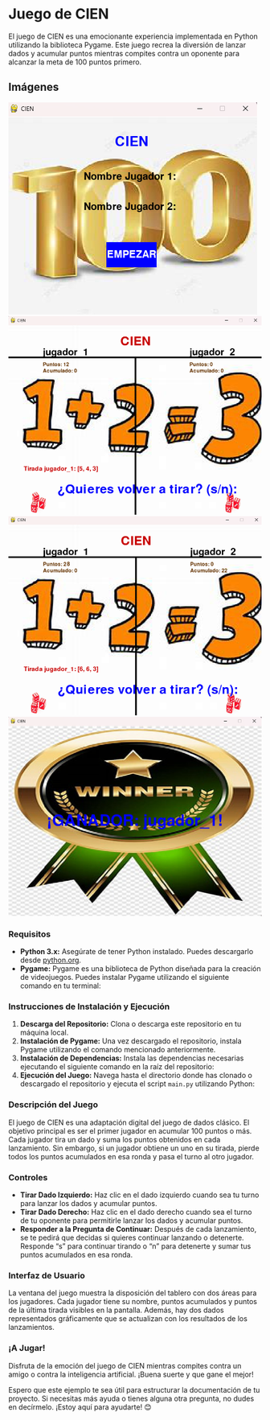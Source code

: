 # Juego de CIEN

El juego de CIEN es una emocionante experiencia implementada en Python utilizando la biblioteca Pygame. Este juego recrea la diversión de lanzar dados y acumular puntos mientras compites contra un oponente para alcanzar la meta de 100 puntos primero.


## Imágenes

![Imagen 1](a1.png)
![Imagen 2](a2.png)
![Imagen 3](a3.png)
![Imagen 4](a4.png)

### Requisitos
- **Python 3.x:** Asegúrate de tener Python instalado. Puedes descargarlo desde [python.org](https://www.python.org/).
- **Pygame:** Pygame es una biblioteca de Python diseñada para la creación de videojuegos. Puedes instalar Pygame utilizando el siguiente comando en tu terminal:

### Instrucciones de Instalación y Ejecución
1. **Descarga del Repositorio:** Clona o descarga este repositorio en tu máquina local.
2. **Instalación de Pygame:** Una vez descargado el repositorio, instala Pygame utilizando el comando mencionado anteriormente.
3. **Instalación de Dependencias:** Instala las dependencias necesarias ejecutando el siguiente comando en la raíz del repositorio:
4. **Ejecución del Juego:** Navega hasta el directorio donde has clonado o descargado el repositorio y ejecuta el script `main.py` utilizando Python:

### Descripción del Juego
El juego de CIEN es una adaptación digital del juego de dados clásico. El objetivo principal es ser el primer jugador en acumular 100 puntos o más. Cada jugador tira un dado y suma los puntos obtenidos en cada lanzamiento. Sin embargo, si un jugador obtiene un uno en su tirada, pierde todos los puntos acumulados en esa ronda y pasa el turno al otro jugador.

### Controles
- **Tirar Dado Izquierdo:** Haz clic en el dado izquierdo cuando sea tu turno para lanzar los dados y acumular puntos.
- **Tirar Dado Derecho:** Haz clic en el dado derecho cuando sea el turno de tu oponente para permitirle lanzar los dados y acumular puntos.
- **Responder a la Pregunta de Continuar:** Después de cada lanzamiento, se te pedirá que decidas si quieres continuar lanzando o detenerte. Responde “s” para continuar tirando o “n” para detenerte y sumar tus puntos acumulados en esa ronda.

### Interfaz de Usuario
La ventana del juego muestra la disposición del tablero con dos áreas para los jugadores. Cada jugador tiene su nombre, puntos acumulados y puntos de la última tirada visibles en la pantalla. Además, hay dos dados representados gráficamente que se actualizan con los resultados de los lanzamientos.

### ¡A Jugar!
Disfruta de la emoción del juego de CIEN mientras compites contra un amigo o contra la inteligencia artificial. ¡Buena suerte y que gane el mejor!

Espero que este ejemplo te sea útil para estructurar la documentación de tu proyecto. Si necesitas más ayuda o tienes alguna otra pregunta, no dudes en decírmelo. ¡Estoy aquí para ayudarte! 😊
